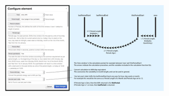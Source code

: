<a title="How to use this widget." href="./kwhperiod_doco.png" target="_blank">
  <img alt="How to use this widget." src="./kwhperiod_doco.png">
</a>
